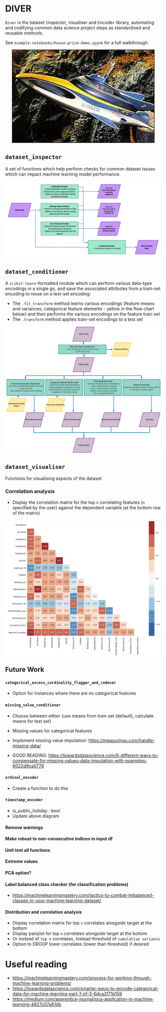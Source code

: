 # DIVER

`Diver` is the `D`ataset `I`nspector, `V`isualiser and `E`ncode`r` library, automating and codifying common data science project steps as standardised and reusable methods.

See `example-notebooks/house-price-demo.ipynb` for a full walkthrough.

<p align="center">
  <img width="460" height="300" src="pictures/stingray.jpg">
</p>

## `dataset_inspector`

A set of functions which help perform checks for common dataset issues which can impact machine learning model performance.

![`inspector` flow](pictures/inspector_flow.png)

## `dataset_conditioner`

A `scikit-learn`-formatted module which can perform various data-type encodings in a single go, and save the associated attributes from a train-set encoding to reuse on a test-set encoding:
- The `.fit_transform` method learns various encodings (feature means and variances; categorical feature elements - yellow in the flow chart below) and then performs the various encodings on the feature train set
- The `.transform` method applies train-set encodings to a test set

![`fit_transform` flow](pictures/readme_flow.png)

## `dataset_visualiser`

Functions for visualising aspects of the dataset

### Correlation analysis
- Display the correlation matrix for the top `n` correlating features (`n` specified by the user) against the dependent variable (at the bottom row of the matrix)

![correlation](pictures/correlation.png)


## Future Work

#### `categorical_excess_cardinality_flagger_and_reducer`
- Option for instances where there are no categorical features

#### `missing_value_conditioner`
- Choose between either {use means from train set (default), calculate means for test set}
- Missing values for categorical features

- Implement missing value imputation: https://measuringu.com/handle-missing-data/

- GOOD READING: https://towardsdatascience.com/6-different-ways-to-compensate-for-missing-values-data-imputation-with-examples-6022d9ca0779

#### `ordinal_encoder`
- Create a function to do this

#### `timestamp_encoder`
- is_public_holiday : bool
- Update above diagram

#### Remove warnings

#### Make robust to non-consecutive indices in input df

#### Unit test all functions

#### Extreme values

#### PCA option?

#### Label balanced class checker (for classification problems)
- https://machinelearningmastery.com/tactics-to-combat-imbalanced-classes-in-your-machine-learning-dataset/

#### Distribution and correlation analysis
- Display correlation matrix for top `n` correlates alongside target at the bottom
- Display pairplot for top `n` correlates alongside target at the bottom
- Or instead of `top n` correlates, instead threshold of `cumulative variance`
- Option to DROOP lower correlates (lower than threshold) if desired

# Useful reading
- https://machinelearningmastery.com/process-for-working-through-machine-learning-problems/
- https://towardsdatascience.com/smarter-ways-to-encode-categorical-data-for-machine-learning-part-1-of-3-6dca2f71b159
- https://medium.com/apprentice-journal/pca-application-in-machine-learning-4827c07a61db

